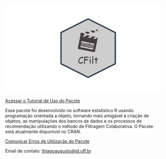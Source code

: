 
![Pacote CFilt](simbolo.png) 

[Acessar o Tutorial de Uso do Pacote](https://thiagoslima21.github.io/CFilt/Tutorial-Pacote-CFILT.html)

  Esse pacote foi desenvolvido no software estatístico R usando programação orientada a objeto, tornando mais amigável a criação de objetos, as manipulações dos bancos de dados e os processos de recomendação utilizando o método de Filtragem Colaborativa. O Pacote está atualmente disponível no CRAN.

[Comunicar Erros de Utilização do Pacote](https://github.com/thiagoslima21/CFilt/issues/new/choose)

Email de contato: thiagoaugusto@id.uff.br


